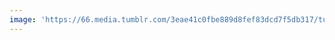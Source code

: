 ```yaml
---
image: 'https://66.media.tumblr.com/3eae41c0fbe889d8fef83dcd7f5db317/tumblr_phgozc9kfi1tbdx3so1_1280.jpg'
---
```


